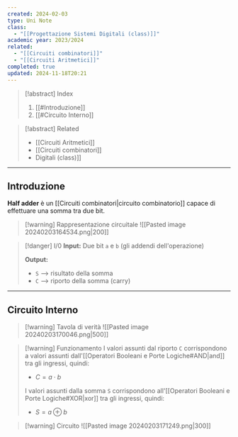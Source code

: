 ```yaml
---
created: 2024-02-03
type: Uni Note
class:
  - "[[Progettazione Sistemi Digitali (class)]]"
academic year: 2023/2024
related:
  - "[[Circuiti combinatori]]"
  - "[[Circuiti Aritmetici]]"
completed: true
updated: 2024-11-18T20:21
---
```

>[!abstract] Index
>1. [[#Introduzione]]
>2. [[#Circuito Interno]]

>[!abstract] Related
>- [[Circuiti Aritmetici]]
>- [[Circuiti combinatori]]
>- [](Circuiti%20combinatori.md)Digitali (class)]]

---
## Introduzione

**Half adder** è un [[Circuiti combinatori|circuito combinatorio]] capace di effettuare una somma tra due bit.

>[!warning] Rappresentazione circuitale
>![[Pasted image 20240203164534.png|200]]

>[!danger] I/0
>**Input:**  Due bit `a` e `b` (gli addendi dell'operazione)
>
>**Output:** 
>- `S` --> risultato della somma
>- `C` --> riporto della somma (carry)

---
## Circuito Interno

>[!warning] Tavola di verità
>![[Pasted image 20240203170046.png|500]]

>[!warning] Funzionamento
>I valori assunti dal riporto `C` corrispondono a valori assunti dall'[[Operatori Booleani e Porte Logiche#AND|and]] tra gli ingressi, quindi:
>- $C = a \cdot b$ 
>
>I valori assunti dalla somma `S` corrispondono all'[[Operatori Booleani e Porte Logiche#XOR|xor]] tra gli ingressi, quindi:
>- $S = a \oplus b$

>[!warning] Circuito
>![[Pasted image 20240203171249.png|300]]
